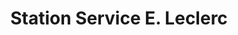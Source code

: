 ---
title: "Station Service E. Leclerc"
url: /fleury-les-aubrais/station-service-e-leclerc/
shop: commodité
---